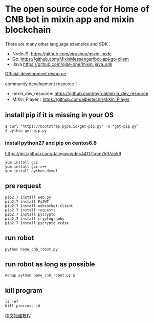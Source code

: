 # The open source code for Home of CNB bot in mixin app and mixin blockchain

There are many other language examples and SDK：

- NodeJS: https://github.com/virushuo/mixin-node
- Go: https://github.com/MixinMessenger/bot-api-go-client
- Java https://github.com/qige-one/mixin_java_sdk 

[Official development resource](http://developers.mixin.one)

community development resource：

- mixin_dev_resource: https://github.com/myrual/mixin_dev_resource
- MiXin_Player：https://github.com/albertschr/MiXin_Player


## install pip if it is missing in your OS
```
$ curl “https://bootstrap.pypa.io/get-pip.py" -o “get-pip.py”
$ python get-pip.py
```
### install python27 and pip on centos6.8
https://gist.github.com/dalegaspi/dec44117fa5e7597a559
```
yum install gcc
yum install gcc-c++
yum install python-devel
```
## pre request
```
pip2.7 install web.py
pip2.7 install PyJWT
pip2.7 install websocket-client
pip2.7 install requests
pip2.7 install pycrypto
pip2.7 install cryptography
pip2.7 install pycrypto ecdsa
```


## run robot 
```
python home_cnb_robot.py
```

## run robot as long as possible
```
nohup python home_cnb_robot.py &
```

## kill program
```
ls -ef
kill prociess id
```


[中文搭建教程](https://www.jianshu.com/p/727cca139a57)
